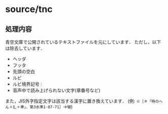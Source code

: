 
# source/tnc

## 処理内容

青空文庫で公開されているテキストファイルを元にしています．
ただし，以下は除去しています．

- ヘッダ
- フッタ
- 先頭の空白
- ルビ
- ルビ境界記号``｜``
- 音声中で読み上げられない文字(章番号など)

また，JIS外字指定文字は該当する漢字に置き換えています．
(例: ``※［＃「特のへん＋廴＋聿」、第3水準1-87-71］``→``犍``)
